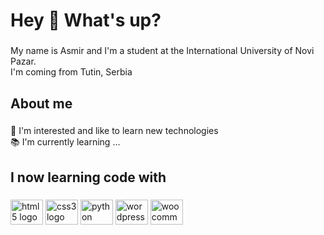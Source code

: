  <h1 align="left">Hey 👋 What's up?</h1>

###

<p align="left">My name is Asmir and I'm a student at the International University of Novi Pazar.<br>I'm coming from Tutin, Serbia</p>

###

<h2 align="left">About me</h2>

###

<p align="left">🎯 I'm interested and like to learn new technologies<br>📚 I'm currently learning ...</p>

###

<h2 align="left">I now learning code with</h2>

###

<div align="left">
  <img src="https://cdn.jsdelivr.net/gh/devicons/devicon/icons/html5/html5-original.svg" height="40" width="52" alt="html5 logo"  />
  <img src="https://cdn.jsdelivr.net/gh/devicons/devicon/icons/css3/css3-original.svg" height="40" width="52" alt="css3 logo"  />
  <img src="https://cdn.jsdelivr.net/gh/devicons/devicon/icons/python/python-original.svg" height="40" width="52" alt="python logo"  />
  <img src="https://cdn.jsdelivr.net/gh/devicons/devicon/icons/wordpress/wordpress-original.svg" height="40" width="52" alt="wordpress logo"  />
  <img src="https://cdn.jsdelivr.net/gh/devicons/devicon/icons/woocommerce/woocommerce-original.svg" height="40" width="52" alt="woocommerce logo"  />
</div>

###

